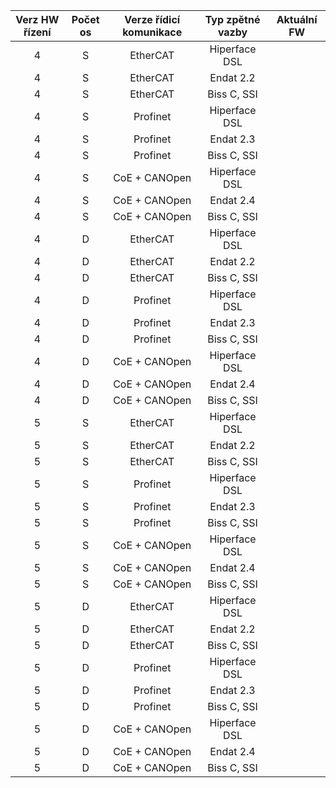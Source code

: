 | **Verz HW řízení** | Počet os | Verze řídicí komunikace | Typ zpětné vazby | Aktuální FW |
| :---: | :---: | :---: | :---: | :---: |
| 4 | S | EtherCAT | Hiperface DSL |
| 4 | S | EtherCAT | Endat 2.2 |
| 4 | S | EtherCAT | Biss C, SSI |
| 4 | S | Profinet | Hiperface DSL |
| 4 | S | Profinet | Endat 2.3 |
| 4 | S | Profinet | Biss C, SSI |
| 4 | S | CoE + CANOpen | Hiperface DSL |
| 4 | S | CoE + CANOpen | Endat 2.4 |
| 4 | S | CoE + CANOpen | Biss C, SSI |
| 4 | D | EtherCAT | Hiperface DSL |
| 4 | D | EtherCAT | Endat 2.2 |
| 4 | D | EtherCAT | Biss C, SSI |
| 4 | D | Profinet | Hiperface DSL |
| 4 | D | Profinet | Endat 2.3 |
| 4 | D | Profinet | Biss C, SSI |
| 4 | D | CoE + CANOpen | Hiperface DSL |
| 4 | D | CoE + CANOpen | Endat 2.4 |
| 4 | D | CoE + CANOpen | Biss C, SSI |
| 5 | S | EtherCAT | Hiperface DSL |
| 5 | S | EtherCAT | Endat 2.2 |
| 5 | S | EtherCAT | Biss C, SSI |
| 5 | S | Profinet | Hiperface DSL |
| 5 | S | Profinet | Endat 2.3 |
| 5 | S | Profinet | Biss C, SSI |
| 5 | S | CoE + CANOpen | Hiperface DSL |
| 5 | S | CoE + CANOpen | Endat 2.4 |
| 5 | S | CoE + CANOpen | Biss C, SSI |
| 5 | D | EtherCAT | Hiperface DSL |
| 5 | D | EtherCAT | Endat 2.2 |
| 5 | D | EtherCAT | Biss C, SSI |
| 5 | D | Profinet | Hiperface DSL |
| 5 | D | Profinet | Endat 2.3 |
| 5 | D | Profinet | Biss C, SSI |
| 5 | D | CoE + CANOpen | Hiperface DSL |
| 5 | D | CoE + CANOpen | Endat 2.4 |
| 5 | D | CoE + CANOpen | Biss C, SSI |
